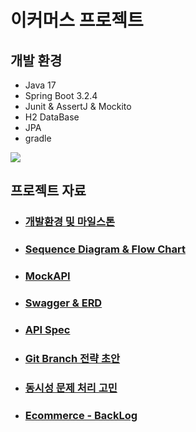 # 이커머스 프로젝트

## 개발 환경
- Java 17
- Spring Boot 3.2.4
- Junit & AssertJ & Mockito
- H2 DataBase
- JPA
- gradle

<a href="https://hhpluscertificateofcompletion.oopy.io/">
  <img src="https://static.spartacodingclub.kr/hanghae99/plus/completion/badge_purple.svg" />
</a>

## 프로젝트 자료
- ### [개발환경 및 마일스톤](https://github.com/K-J-HYEON/hh_3wk_ecommerce/blob/main/docs/DevEnv%26MileStone.md)
- ### [Sequence Diagram & Flow Chart](https://github.com/K-J-HYEON/hh_3wk_ecommerce/blob/main/docs/SequenceAndFlowChart.md)
- ### [MockAPI](https://github.com/K-J-HYEON/hh_3wk_ecommerce/blob/main/docs/MockAPI.md)
- ### [Swagger & ERD](https://github.com/K-J-HYEON/hh_3wk_ecommerce/blob/main/docs/SwaggerAndERD.md)
- ### [API Spec](https://github.com/K-J-HYEON/hh_3wk_ecommerce/blob/main/docs/APISpec.md)
- ### [Git Branch 전략 초안](https://github.com/K-J-HYEON/hh_3wk_ecommerce/blob/main/docs/GitBranch.md)
- ### [동시성 문제 처리 고민](https://github.com/K-J-HYEON/hh_3wk_ecommerce/blob/main/docs/Simultaneous_issues_handling.md)
- ### [Ecommerce - BackLog](https://github.com/users/K-J-HYEON/projects/1)
